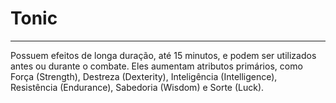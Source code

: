 # Tonic
---
Possuem efeitos de longa duração, até 15 minutos, e podem ser utilizados antes ou durante o combate. Eles aumentam atributos primários, como Força (Strength), Destreza (Dexterity), Inteligência (Intelligence), Resistência (Endurance), Sabedoria (Wisdom) e Sorte (Luck).
